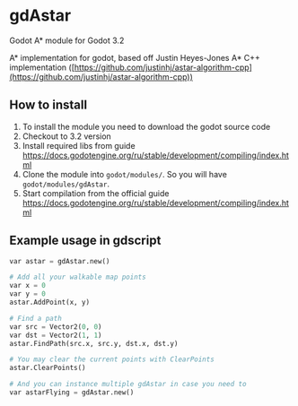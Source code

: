 # gdAstar
Godot A* module for Godot 3.2

A* implementation for godot, based off Justin Heyes-Jones A* C++ implementation ([https://github.com/justinhj/astar-algorithm-cpp](https://github.com/justinhj/astar-algorithm-cpp))

## How to install

1. To install the module you need to download the godot source code
2. Checkout to 3.2 version
3. Install required libs from guide https://docs.godotengine.org/ru/stable/development/compiling/index.html
4. Clone the module into `godot/modules/`. So you will have `godot/modules/gdAstar`.
5. Start compilation from the official guide https://docs.godotengine.org/ru/stable/development/compiling/index.html

## Example usage in gdscript

```python
var astar = gdAstar.new()

# Add all your walkable map points
var x = 0
var y = 0
astar.AddPoint(x, y)

# Find a path
var src = Vector2(0, 0)
var dst = Vector2(1, 1)
astar.FindPath(src.x, src.y, dst.x, dst.y)

# You may clear the current points with ClearPoints
astar.ClearPoints()

# And you can instance multiple gdAstar in case you need to
var astarFlying = gdAstar.new()

```
